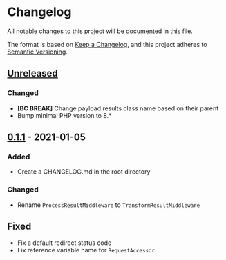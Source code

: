 # Changelog
All notable changes to this project will be documented in this file.

The format is based on [Keep a Changelog](https://keepachangelog.com/en/1.0.0/),
and this project adheres to [Semantic Versioning](https://semver.org/spec/v2.0.0.html).

## [Unreleased]

### Changed
- **[BC BREAK]** Change payload results class name based on their parent
- Bump minimal PHP version to 8.*

## [0.1.1] - 2021-01-05
### Added
- Create a CHANGELOG.md in the root directory 

### Changed
- Rename ```ProcessResultMiddleware``` to ```TransformResultMiddleware```

## Fixed
- Fix a default redirect status code
- Fix reference variable name for ```RequestAccessor```

[Unreleased]: https://github.com/Tuzex/responder/compare/v0.1.1...HEAD
[0.1.1]: https://github.com/Tuzex/responder/releases/tag/v0.1.1
